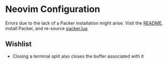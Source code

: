 # Neovim Configuration

Errors due to the lack of a Packer installation might arise. Visit the [README](https://github.com/wbthomason/packer.nvim), install Packer, and re-source [packer.lua](https://github.com/ayaviri/neovim-config/blob/main/lua/ayaviri/packer.lua)

## Wishlist

- Closing a terminal split also closes the buffer associated with it
